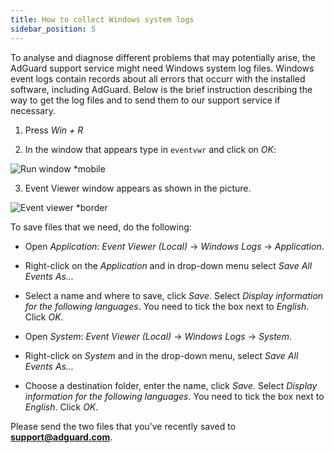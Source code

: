 ```yaml
---
title: How to collect Windows system logs
sidebar_position: 5
---
```


To analyse and diagnose different problems that may potentially arise, the AdGuard support service might need Windows system log files. Windows event logs contain records about all errors that occurr with the installed software, including AdGuard. Below is the brief instruction describing the way to get the log files and to send them to our support service if necessary.

1. Press *Win + R*

2. In the window that appears type in `eventvwr` and click on *OK*:

![Run window *mobile](https://cdn.adtidy.org/public/Adguard/kb/newscreenshots/En/eng_event_logs_1.png)

3. Event Viewer window appears as shown in the picture.

![Event viewer *border](https://cdn.adtidy.org/public/Adguard/kb/newscreenshots/En/eng_event_logs_2.png)

To save files that we need, do the following:

- Open *Application*: *Event Viewer (Local)* -> *Windows Logs* -> *Application*.

- Right-click on the *Application* and in drop-down menu select *Save All Events As...*

- Select a name and where to save, click *Save*. Select *Display information for the following languages*. You need to tick the box next to *English*. Click *OK*.

- Open *System*: *Event Viewer (Local)* -> *Windows Logs* ->  *System*.

- Right-click on *System* and in the drop-down menu, select *Save All Events As...*

- Choose a destination folder, enter the name, click *Save*. Select *Display information for the following languages*. You need to tick the box next to *English*. Click *OK*.

Please send the two files that you've recently saved to **support@adguard.com**.
